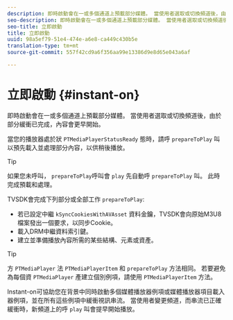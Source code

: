 ```yaml
---
description: 即時啟動會在一或多個通道上預載部分媒體。 當使用者選取或切換頻道後，由於部分緩衝已完成，內容會更早開始。
seo-description: 即時啟動會在一或多個通道上預載部分媒體。 當使用者選取或切換頻道後，由於部分緩衝已完成，內容會更早開始。
seo-title: 立即啟動
title: 立即啟動
uuid: 98a5ef79-51e4-474e-a6e8-ca449c430b5e
translation-type: tm+mt
source-git-commit: 557f42cd9a6f356aa99e13386d9e8d65e043a6af

---
```



# 立即啟動 {#instant-on}

即時啟動會在一或多個通道上預載部分媒體。 當使用者選取或切換頻道後，由於部分緩衝已完成，內容會更早開始。

當您的播放器處於狀 `PTMediaPlayerStatusReady` 態時，請呼 `prepareToPlay` 叫以預先載入並處理部分內容，以供稍後播放。

>[!TIP]
>
>如果您未呼叫， `prepareToPlay`呼叫會 `play` 先自動呼 `prepareToPlay` 叫。 此時完成預載和處理。

TVSDK會完成下列部分或全部工作 `prepareToPlay`:

* 若已設定中繼 `kSyncCookiesWithAVAsset` 資料金鑰，TVSDK會向原始M3U8檔案發出一個要求，以同步Cookie。
* 載入DRM中繼資料索引鍵。
* 建立並準備播放內容所需的某些結構、元素或資產。

>[!TIP]
>
>方 `PTMediaPlayer` 法 `PTMediaPlayerItem` 和 `prepareToPlay` 方法相同。 若要避免為每個資 `PTMediaPlayer` 產建立個別例項，請使用 `PTMediaPlayerItem` 方法。

Instant-on可協助您在背景中同時啟動多個媒體播放器例項或媒體播放器項目載入器例項，並在所有這些例項中緩衝視訊串流。 當使用者變更頻道，而串流已正確緩衝時，新頻道上的呼 `play` 叫會提早開始播放。